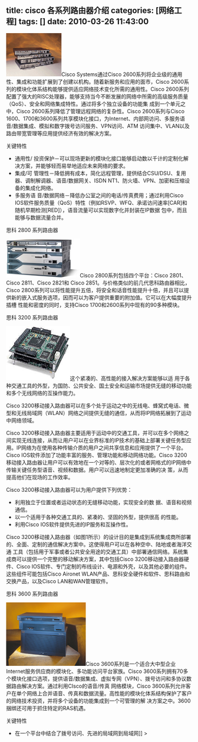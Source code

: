 title: cisco 各系列路由器介绍
categories: [网络工程]
tags: []
date: 2010-03-26 11:43:00
---
<![CDATA[思 科 2600 系列路由器                                                                                                                                                                                                                                                                                        <a name="content"></a> <p><img width="150" height="117" src="/images/pic/other_site/www_cisco_2600_1.gif" alt="思科 2600 系列路由器" />Cisco Systems通过Cisco  2600系列将企业级的通用性、集成和功能扩展到了创建以机构。随着新服务和应用的面市，Cisco  2600系列的模块化体系结构能够提供适应网络技术变化所需的通用性。Cisco  2600系列配置了强大的RISC处理器，能够支持当今不断发展的网络中所需的高级服务质量（QoS）、安全和网络集成特性。通过将多个独立设备的功能集 成到一个单元之中，Cisco 2600系列降低了管理远程网络的复杂性。Cisco 2600系列与Cisco  1600、1700和3600系列共享模块化接口，为Internet、内部网访问、多服务语音/数据集成、模拟和数字拨号访问服务、VPN访问、ATM 访问集中、VLAN以及路由带宽管理等应用提供经济有效的解决方案。</p>                                                            关键特性                                                            <ul> <li>通用性/ 投资保护－可以现场更新的模块化接口能够启动数以千计的定制化解决方案，并能够轻而易举地适应未来网络的要求。</li> <li>集成/可 管理性－降低拥有成本，简化远程管理，提供结合CSU/DSU、复用器、调制解调器、语音/数据网关、ISDN  NT1、防火墙、VPN、加密和压缩设备的集成化网络。</li> <li>多服务语 音/数据网络－降低办公室之间的电话/传真费用；通过利用Cisco  IOS软件服务质量（QoS）特性（例如RSVP、WFQ、承诺访问速率[CAR]和随机早期检测[RED]），语音流量可以实现数字化并封装在IP数据 包中，而且能够与数据流量合并。</li> </ul>                                                                                                                                                                                                                                                                                                                                                                                                                                                                                                                                                                                                                                                                                                                                     思科 2800 系列路由器                                                                                                                                                                                                                <a name="content"></a> <p><img width="200" height="105" src="/images/pic/other_site/www_cisco_2800.jpg" alt="思科 2800                                                系列路由器" />Cisco  2800系列包括四个平台：Cisco 2801、Cisco 2811、Cisco 2821和 Cisco  2851。与价格类似的前几代思科路由器相比，Cisco  2800系列可以将性能提升五倍，将安全和话音性能提升十倍，并且可以提供新的嵌入式服务选项，因而可以为客户提供重要的附加值。它可以在大幅度提升插槽 性能和密度的同时，支持Cisco 1700和2600系列中现有的90多种模块。</p>                                                                                                                                                                                                                                                                                                                                                                                                                                                                                                                                                                                                  思科 3200 系列路由器                                                                                                                                        <a name="content"></a> <p><img width="173" height="147" src="/images/pic/other_site/www_cisco_3200_pic1.gif" alt="思科 3200 系列移动接入路由器" />这个紧凑的、高性能的接入解决方案能够以适 用于各种交通工具的外型，为国防、公共安全、国土安全和运输市场提供无缝的移动功能和多个无线网络的互操作能力。</p> <p>Cisco  3200移动接入路由器可以在多个处于运动之中的无线电、蜂窝式电话、微型和无线局域网（WLAN）网络之间提供无缝的通信，从而将IP网络拓展到了运动 中网络领域。</p> <p>Cisco  3200移动接入路由器主要适用于运动中的交通工具，并可以在多个网络之间实现无线连接，从而让用户可以在业界标准的IP技术的基础上部署关键任务型应 用。IP网络为在使用各种传输介质的用户之间共享信息和应用提供了一个平台。Cisco  IOS软件添加了功能丰富的服务、管理功能和移动网络功能。Cisco  3200移动接入路由器让用户可以有效地在一个对等的、层次化的或者网格式的IP网络中传输关键任务型语音、视频和数据。用户可以迅速地制定更加准确的决 策，从而提高他们在现场的工作效率。</p> <p>Cisco 3200移动接入路由器可以为用户提供下列优势：</p> <ul> <li>利用独立于位置或者运动状态的无缝移动功能，实现安全的数 据、语音和视频通信。</li> <li>以一个适用于各种交通工具的、紧凑的、坚固的外型，提供很高 的性能。</li> <li>利用Cisco IOS软件提供先进的IP服务和互操作性。</li> </ul> <p>Cisco  3200移动接入路由器（如图1所示）的设计目的是集成到系统集成商所部署的、全面、定制的通信解决方案中。这使得用户可以在各种空中、陆地或者海洋交通 工具（包括用于军事或者公共安全用途的交通工具）中部署通信网络。系统集成商可以提供一个完整的移动解决方案，其中包括Cisco  3200移动接入路由器硬件、Cisco IOS软件、专门定制的布线设计、电源和外壳，以及其他必要的组件。这些组件可能包括Cisco  Aironet WLAN产品、思科安全硬件和软件、思科路由和交换产品，以及Cisco LAN和WAN管理软件。</p>                                                                                                                                                                                                                                                                                                                                                             思科 3600 系列路由器                                                                <a name="content"></a> <p><img width="216" height="172" src="/images/pic/other_site/www_cisco_3600_1.gif" alt="思科 3600 系列路由器" />Cisco  3600系列是一个适合大中型企业Internet服务供应商的模块化、多功能访问平台家族。Cisco  3600系列拥有70多个模块化接口选项，提供语音/数据集成、虚拟专网（VPN）、拨号访问和多协议数据路由解决方案。通过利用CIsco的语音/传真 网络模块，Cisco  3600系列允许客户在单个网络上合并语音、传真和数据流量。高性能的模块化体系结构保护了客户的网络技术投资，并将多个设备的功能集成到一个可管理的解 决方案之中。3600捆绑还可用于抓住特定的RAS机遇。</p>                        关键特性                        <ul> <li>在一个平台中结合了拨号访问、先进的局域网到局域网]]
>